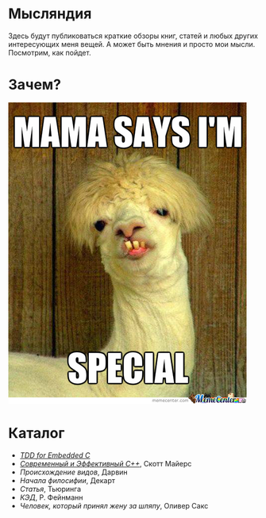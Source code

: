 # Мысляндия
Здесь будут публиковаться краткие обзоры книг, статей и любых других интересующих меня вещей. А может быть мнения и просто мои мысли. Посмотрим, как пойдет.

# Зачем?
![WHY](images/meme.jpeg)


# Каталог

- [_TDD for Embedded C_](TDD_For_Embedded_C/)
- [_Современный и Эффективный C++_](effective_modern_cpp/), Скотт Майерс
- _Происхождение видов_, Дарвин
- _Начала филосифии_, Декарт
- _Статья_, Тьюринга
- _КЭД_, Р. Фейнманн
- _Человек, который принял жену за шляпу_, Оливер Сакс
